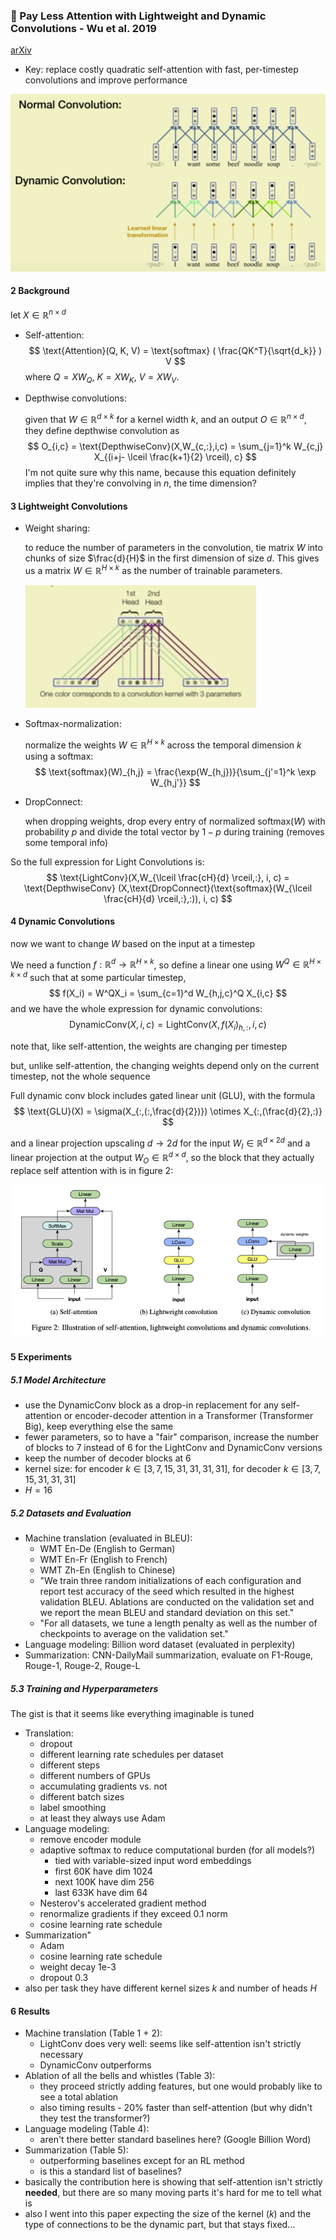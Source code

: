 ### :scroll: Pay Less Attention with Lightweight and Dynamic Convolutions - Wu et al. 2019
[arXiv](https://arxiv.org/abs/1901.10430)
- Key: replace costly quadratic self-attention with fast, per-timestep 
  convolutions and improve performance

![Dynamic vs. normal convolution](figs/dynamicconv.png)

#### 2 Background
let $X \in \mathbb{R}^{n \times d}$
- Self-attention:
  $$
  \text{Attention}(Q, K, V) = \text{softmax} ( \frac{QK^T}{\sqrt{d_k}} ) V
  $$
  where $Q = XW_Q, ~ K = XW_K, ~ V = XW_V$.
  
- Depthwise convolutions:
  
  given that $W \in \mathbb{R}^{d \times k}$ for a kernel width $k$, and an 
  output $O \in \mathbb{R}^{n \times d}$, they define depthwise convolution as
  $$
  O_{i,c} = \text{DepthwiseConv}(X,W_{c,:},i,c) = \sum_{j=1}^k W_{c,j} X_{(i+j- \lceil \frac{k+1}{2} \rceil), c}
  $$
  I'm not quite sure why this name, because this equation definitely implies 
  that they're convolving in $n$, the time dimension?

#### 3 Lightweight Convolutions
- Weight sharing:
  
  to reduce the number of parameters in the convolution, tie matrix $W$ into 
  chunks of size $\frac{d}{H}$ in the first dimension of size $d$. This 
  gives us a matrix $W \in \mathbb{R}^{H \times k}$ as the number of trainable
  parameters.
  
  ![LightConv weight-tying](figs/weight_tying.png)
- Softmax-normalization:
  
  normalize the weights $W \in \mathbb{R}^{H \times k}$ across the temporal 
  dimension $k$ using a softmax:
  $$
  \text{softmax}(W)_{h,j} = \frac{\exp(W_{h,j})}{\sum_{j'=1}^k \exp W_{h,j'}}
  $$
- DropConnect:
   
  when dropping weights, drop every entry of normalized $\text{softmax}(W)$ 
  with probability $p$ and divide the total vector by $1-p$ during training
  (removes some temporal info)

So the full expression for Light Convolutions is:
$$
\text{LightConv}(X,W_{\lceil \frac{cH}{d} \rceil,:}, i, c) = \text{DepthwiseConv}
(X,\text{DropConnect}(\text{softmax}(W_{\lceil \frac{cH}{d} \rceil,:},:)), i, c)
$$

#### 4 Dynamic Convolutions
now we want to change $W$ based on the input at a timestep

We need a function $f : \mathbb{R}^d \to \mathbb{R}^{H \times k}$, so define a
linear one using $W^Q \in \mathbb{R}^{H \times k \times d}$ such that at some
particular timestep, 
$$
f(X_i) = W^QX_i = \sum_{c=1}^d W_{h,j,c}^Q X_{i,c}
$$
and we have the whole expression for dynamic convolutions:
$$
\text{DynamicConv}(X,i,c) = \text{LightConv}(X, f(X_i)_{h,:}, i, c)
$$

note that, like self-attention, the weights are changing per timestep

but, unlike self-attention, the changing weights depend only on the current 
timestep, not the whole sequence

Full dynamic conv block includes gated linear unit (GLU), with the formula
$$
\text{GLU}(X) = \sigma(X_{:,(:,\frac{d}{2})}) \otimes X_{:,(\frac{d}{2},:)}
$$

and a linear projection upscaling $d \to 2d$ for the input $W_I \in \mathbb{R}^{d \times 2d}$
and a linear projection at the output $W_O \in \mathbb{R}^{d \times d}$, so
the block that they actually replace self attention with is in figure 2:

![DynamicConv module](figs/dynamicconv_module.png)

#### 5 Experiments

##### 5.1 Model Architecture
- use the DynamicConv block as a drop-in replacement for any self-attention or 
  encoder-decoder attention in a Transformer (Transformer Big), keep everything 
  else the same
- fewer parameters, so to have a "fair" comparison, increase the number of blocks
  to 7 instead of 6 for the LightConv and DynamicConv versions
- keep the number of decoder blocks at 6
- kernel size: for encoder $k \in [3,7,15,31,31,31,31]$, for decoder $k \in [3, 7, 15, 31, 31, 31]$
- $H=16$

##### 5.2 Datasets and Evaluation
- Machine translation (evaluated in BLEU): 
    - WMT En-De (English to German)
    - WMT En-Fr (English to French)
    - WMT Zh-En (English to Chinese)
    - "We train three random initializations of each configuration and report 
      test accuracy of the seed which resulted in the highest validation BLEU.
      Ablations are conducted on the validation set and we report the mean BLEU
      and standard deviation on this set."
    - "For all datasets, we tune a length penalty as well as the number of 
      checkpoints to average on the validation set."
- Language modeling: Billion word dataset (evaluated in perplexity)
- Summarization: CNN-DailyMail summarization, evaluate on F1-Rouge, Rouge-1, 
  Rouge-2, Rouge-L

##### 5.3 Training and Hyperparameters
The gist is that it seems like everything imaginable is tuned
- Translation:
    - dropout
    - different learning rate schedules per dataset
    - different steps 
    - different numbers of GPUs
    - accumulating gradients vs. not
    - different batch sizes
    - label smoothing
    - at least they always use Adam
- Language modeling:
    - remove encoder module
    - adaptive softmax to reduce computational burden (for all models?)
        - tied with variable-sized input word embeddings
        - first 60K have dim 1024
        - next 100K have dim 256
        - last 633K have dim 64
    - Nesterov's accelerated gradient method
    - renormalize gradients if they exceed 0.1 norm
    - cosine learning rate schedule
- Summarization"
    - Adam
    - cosine learning rate schedule
    - weight decay 1e-3
    - dropout 0.3
- also per task they have different kernel sizes $k$ and number of heads $H$

#### 6 Results
- Machine translation (Table 1 + 2):
    - LightConv does very well: seems like self-attention isn't strictly necessary
    - DynamicConv outperforms
- Ablation of all the bells and whistles (Table 3):
    - they proceed strictly adding features, but one would probably like to see
      a total ablation
    - also timing results - 20% faster than self-attention (but why didn't they
      test the transformer?)
- Language modeling (Table 4):
    - aren't there better standard baselines here? (Google Billion Word)
- Summarization (Table 5):
    - outperforming baselines except for an RL method
    - is this a standard list of baselines?
- basically the contribution here is showing that self-attention isn't strictly
  **needed**, but there are so many moving parts it's hard for me to tell what 
  is
- also I went into this paper expecting the size of the kernel ($k$) and the 
  type of connections to be the dynamic part, but that stays fixed...
